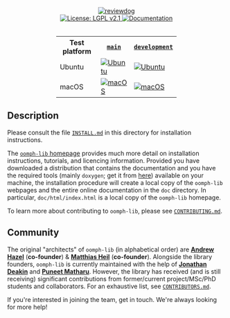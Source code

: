 <div align="center">
  <a href="http://oomph-lib.maths.man.ac.uk">
    <img alt="reviewdog" src="./doc/figures/oomph_logo.png">
  </a>
</div>

<div align="center">
  <a href="./LICENCE">
    <img alt="License: LGPL v2.1" src="https://img.shields.io/badge/License-LGPL%20v2.1-blue.svg">
  </a>
  <a href="../../../actions/workflows/build-and-publish-docs.yaml">
    <img alt="Documentation" src="../../../actions/workflows/build-and-publish-docs.yaml/badge.svg?branch=main">
  </a>
</div>

<br>

<div align="center">
    <table style="width:55%">
    <tr>
        <th>Test platform</th>
        <th><a href="../../../tree/main"><code>main</code></a></th>
        <th><a href="../../../tree/development"><code>development</code></a></th>
    </tr>
    <tr>
        <td>Ubuntu</td>
        <td>
            <a href="../../../actions/workflows/self-tests-ubuntu.yaml">
                <img alt="Ubuntu" src="../../../actions/workflows/self-tests-ubuntu.yaml/badge.svg?branch=main">
            </a>
        </td>
        <td>
            <a href="../../../actions/workflows/self-tests-ubuntu.yaml">
                <img alt="Ubuntu" src="../../../actions/workflows/self-tests-ubuntu.yaml/badge.svg?branch=development">
            </a>
        </td>
    </tr>
    <tr>
        <td>macOS</td>
        <td>
            <a href="../../../actions/workflows/self-tests-macos.yaml">
                <img alt="macOS" src="../../../actions/workflows/self-tests-macos.yaml/badge.svg?branch=main">
            </a>
        </td>
        <td>
            <a href="../../../actions/workflows/self-tests-macos.yaml">
                <img alt="macOS" src="../../../actions/workflows/self-tests-macos.yaml/badge.svg?branch=development">
            </a>
        </td>
    </tr>
    </table>
</div>

## Description

Please consult the file [`INSTALL.md`](INSTALL.md) in this directory for
installation instructions.

The [`oomph-lib` homepage](http://www.oomph-lib.org) provides much more detail on
installation instructions, tutorials, and licencing information. Provided you
have downloaded a distribution that contains the documentation and you have the
required tools (mainly `doxygen`; get it from [here](http://www.doxygen.org))
available on your machine, the installation procedure will create a local copy
of the `oomph-lib` webpages and the entire online documentation in the `doc`
directory. In particular, `doc/html/index.html` is a local copy of the `oomph-lib`
homepage.

To learn more about contributing to `oomph-lib`, please see
[`CONTRIBUTING.md`](CONTRIBUTING.md).


## Community

The original "architects" of `oomph-lib` (in alphabetical order) are
[**Andrew Hazel**](https://github.com/alhazel) (**co-founder**) &
[**Matthias Heil**](https://github.com/MatthiasHeilManchester) (**co-founder**).
Alongside the library founders, `oomph-lib` is currently maintained with the
help of [**Jonathan Deakin**](https://github.com/jondea) and
[**Puneet Matharu**](https://github.com/PuneetMatharu). However, the library has
received (and is still receiving) significant contributions from former/current
project/MSc/PhD students and collaborators. For an exhaustive list, see
[`CONTRIBUTORS.md`](CONTRIBUTORS.md).

If you're interested in joining the team, get in touch. We're always looking for
more help!
